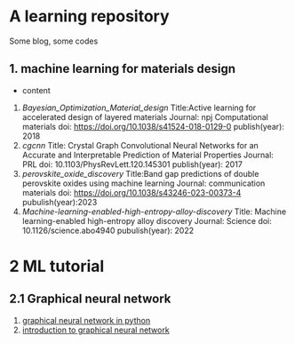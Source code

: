 # A learning repository
Some blog, some codes
## 1. machine learning for materials design





* content
1. *Bayesian_Optimization_Material_design* 
    Title:Active learning for accelerated design of layered materials
    Journal: npj Computational materials
    doi: https://doi.org/10.1038/s41524-018-0129-0
    publish(year): 2018
2. *cgcnn*
    Title: Crystal Graph Convolutional Neural Networks for an Accurate and Interpretable Prediction of Material Properties
    Journal: PRL
    doi:  10.1103/PhysRevLett.120.145301
    publish(year): 2017
3. *perovskite_oxide_discovery* 
    Title:Band gap predictions of double perovskite oxides using machine learning
    Journal: communication materials
    doi: https://doi.org/10.1038/s43246-023-00373-4
    pubulish(year):2023
4. *Machine-learning-enabled-high-entropy-alloy-discovery*
    Title: Machine learning-enabled high-entropy alloy discovery
    Journal: Science
    doi: 10.1126/science.abo4940
    pubulish(year): 2022

# 2 ML tutorial

## 2.1 Graphical neural network

1. [graphical neural network in python](https://towardsdatascience.com/graph-neural-networks-in-python-c310c7c18c83)
2. [introduction to graphical neural network](https://www.datacamp.com/tutorial/comprehensive-introduction-graph-neural-networks-gnns-tutorial)

